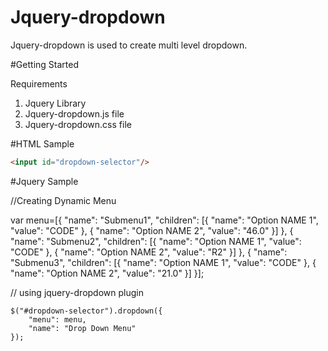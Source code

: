 # Jquery-dropdown

Jquery-dropdown is used to create multi level dropdown.

#Getting Started

Requirements
1) Jquery Library
2) Jquery-dropdown.js file
3) Jquery-dropdown.css file

#HTML Sample

```html
<input id="dropdown-selector"/>
```

#Jquery Sample

//Creating Dynamic Menu

var menu=[{
        "name": "Submenu1",
        "children": [{
            "name": "Option NAME 1",
            "value": "CODE"
        }, {
            "name": "Option NAME 2",
            "value": "46.0"
        }]
    }, {
        "name": "Submenu2",
        "children": [{
            "name": "Option NAME 1",
            "value": "CODE"
        }, {
            "name": "Option NAME 2",
            "value": "R2"
        }]
    }, {
        "name": "Submenu3",
        "children": [{
            "name": "Option NAME 1",
            "value": "CODE"
        }, {
            "name": "Option NAME 2",
            "value": "21.0"
        }]
    }];

   // using jquery-dropdown plugin 
  
    $("#dropdown-selector").dropdown({
        "menu": menu,
        "name": "Drop Down Menu"
    });

